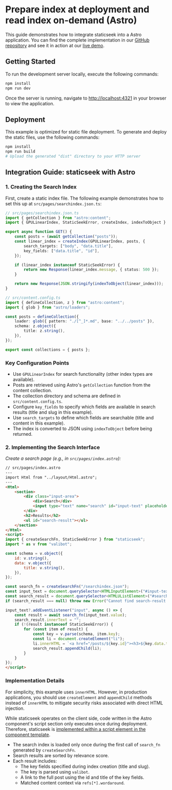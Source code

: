 # Prepare index at deployment and read index on-demand (Astro)

This guide demonstrates how to integrate staticseek into a Astro application. 
You can find the complete implementation in our [GitHub repository](https://github.com/osawa-naotaka/staticseek/tree/main/example/astro/02.preindexed) and
see it in action at our [live demo](https://staticseek-astro.pages.dev/).

## Getting Started

To run the development server locally, execute the following commands:

```bash
npm install
npm run dev
```

Once the server is running, navigate to [http://localhost:4321](http://localhost:4321) in your browser to view the application.

## Deployment

This example is optimized for static file deployment. To generate and deploy the static files, use the following commands:

```bash
npm install
npm run build
# Upload the generated "dist" directory to your HTTP server
```

## Integration Guide: staticseek with Astro

### 1. Creating the Search Index

First, create a static index file. The following example demonstrates how to set this up at `src/pages/searchindex.json.ts`:

```typescript
// src/pages/searchindex.json.ts
import { getCollection } from "astro:content";
import { GPULinearIndex, StaticSeekError, createIndex, indexToObject } from "staticseek";

export async function GET() {
    const posts = (await getCollection("posts"));
    const linear_index = createIndex(GPULinearIndex, posts, {
        search_targets: ["body", "data.title"],
        key_fields: ["data.title", "id"],
    });

    if (linear_index instanceof StaticSeekError) {
        return new Response(linear_index.message, { status: 500 });
    }

    return new Response(JSON.stringify(indexToObject(linear_index)));
}
```

```typescript
// src/content.config.ts
import { defineCollection, z } from "astro:content";
import { glob } from "astro/loaders";

const posts = defineCollection({
    loader: glob({ pattern: "./[^_]*.md", base: "../../posts" }),
    schema: z.object({
        title: z.string(),
    }),
});

export const collections = { posts };
```

### Key Configuration Points
- Use `GPULinearIndex` for search functionality (other index types are available).
- Posts are retrieved using Astro's `getCollection` function from the content collection.
- The collection directory and schema are defined in `src/content.config.ts`.
- Configure `key_fields` to specify which fields are available in search results (title and slug in this example).
- Use `search_targets` to define which fields are searchable (title and content in this example).
- The index is converted to JSON using `indexToObject` before being returned.

### 2. Implementing the Search Interface

_Create a search page (e.g., in `src/pages/index.astro`):_

```html
// src/pages/index.astro
---
import Html from "../layout/Html.astro";
---
<Html>
	<section>
		<div class="input-area">
			<div>Search</div>
			<input type="text" name="search" id="input-text" placeholder="Type your search query in English..." />
		</div>
		<h2>Results</h2>
		<ul id="search-result"></ul>
	</section>
</Html>
<script>
import { createSearchFn, StaticSeekError } from "staticseek";
import * as v from "valibot";

const schema = v.object({
	id: v.string(),
	data: v.object({
		title: v.string(),
	}),
});

const search_fn = createSearchFn("/searchindex.json");
const input_text = document.querySelector<HTMLInputElement>("#input-text");
const search_result = document.querySelector<HTMLUListElement>("#search-result");
if (search_result === null) throw new Error("Cannot find search-result.");

input_text?.addEventListener("input", async () => {
	const result = await search_fn(input_text.value);
	search_result.innerText = "";
	if (!(result instanceof StaticSeekError)) {
		for (const item of result) {
			const key = v.parse(schema, item.key);
			const li = document.createElement("li");
			li.innerHTML = `<a href="/posts/${key.id}"><h3>${key.data.title}</h3></a><p>${item.refs[0].wordaround}</p>`;
			search_result.appendChild(li);
		}
	}
});
</script>
```

### Implementation Details

For simplicity, this example uses `innerHTML`. However, in production applications, you should use `createElement` and `appendChild` methods instead of `innerHTML` to mitigate security risks associated with direct HTML injection.

While staticseek operates on the client side, code written in the Astro component's script section only executes once during deployment. Therefore, staticseek is [implemented within a script element in the component template](https://docs.astro.build/en/guides/client-side-scripts/).

- The search index is loaded only once during the first call of `search_fn` generated by `createSearchFn`.
- Search results are sorted by relevance score.
- Each result includes:
  - The key fields specified during index creation (title and slug).
  - The key is parsed using `valibot`.
  - A link to the full post using the id and title of the key fields.
  - Matched content context via `refs[*].wordaround`.
